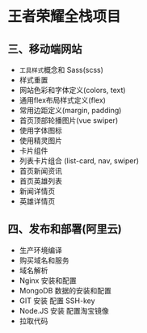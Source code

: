 # 王者荣耀全栈项目

## 三、移动端网站

+ `工具样式`概念和 Sass(scss)
+ 样式重置
+ 网站色彩和字体定义(colors, text)
+ 通用flex布局样式定义(flex)
+ 常用边距定义(margin, padding)
+ 首页顶部轮播图片(vue swiper)
+ 使用字体图标
+ 使用精灵图片
+ 卡片组件
+ 列表卡片组合 (list-card, nav, swiper)
+ 首页新闻资讯
+ 首页英雄列表
+ 新闻详情页
+ 英雄详情页

## 四、发布和部署(阿里云)

+ 生产环境编译
+ 购买域名和服务
+ 域名解析
+ Nginx 安装和配置
+ MongoDB 数据的安装和配置
+ GIT 安装 配置 SSH-key
+ Node.JS 安装 配置淘宝镜像
+ 拉取代码
